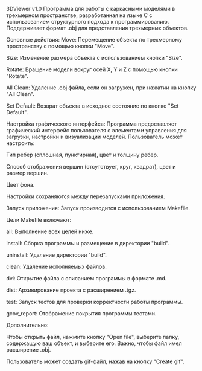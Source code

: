 3DViewer v1.0
Программа для работы с каркасными моделями в трехмерном пространстве, разработанная на языке C с использованием структурного подхода к программированию. Поддерживает формат .obj для представления трехмерных объектов.

Основные действия: Move: Перемещение объекта по трехмерному пространству с помощью кнопки "Move".

Size: Изменение размера объекта с использованием кнопки "Size".

Rotate: Вращение модели вокруг осей X, Y и Z с помощью кнопки "Rotate".

All Clean: Удаление .obj файла, если он загружен, при нажатии на кнопку "All Clean".

Set Default: Возврат объекта в исходное состояние по кнопке "Set Default".

Настройка графического интерфейса:
Программа предоставляет графический интерфейс пользователя с элементами управления для загрузки, настройки и визуализации моделей. Пользователь может настроить:

Тип ребер (сплошная, пунктирная), цвет и толщину ребер.

Способ отображения вершин (отсутствует, круг, квадрат), цвет и размер вершин.

Цвет фона.

Настройки сохраняются между перезапусками приложения.

Запуск приложения:
Запуск производится с использованием Makefile.

Цели Makefile включают:

all: Выполнение всех целей ниже.

install: Сборка программы и размещение в директории "build".

uninstall: Удаление директории "build".

clean: Удаление исполняемых файлов.

dvi: Открытие файла с описанием программы в формате .md.

dist: Архивирование проекта с расширением .tgz.

test: Запуск тестов для проверки корректности работы программы.

gcov_report: Отображение покрытия программы тестами.

Дополнительно:

Чтобы открыть файл, нажмите кнопку "Open file", выберите папку, содержащую ваш объект, и выберите его. Важно, чтобы файл имел расширение .obj.

Пользователь может создать gif-файл, нажав на кнопку "Create gif".

